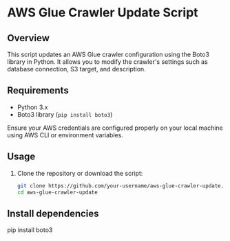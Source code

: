 # AWS Glue Crawler Update Script

## Overview

This script updates an AWS Glue crawler configuration using the Boto3 library in Python. It allows you to modify the crawler's settings such as database connection, S3 target, and description.

## Requirements

- Python 3.x
- Boto3 library (`pip install boto3`)

Ensure your AWS credentials are configured properly on your local machine using AWS CLI or environment variables.

## Usage

1. Clone the repository or download the script:
   
   ```bash
   git clone https://github.com/your-username/aws-glue-crawler-update.git
   cd aws-glue-crawler-update

## Install dependencies

pip install boto3
